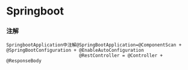 # Springboot
### 注解
 
    SpringbootApplication中注解@SpringBootApplication=@ComponentScan + @SpringBootConfiguration + @EnableAutoConfiguration
                               @RestController = @Controller + @ResponseBody
